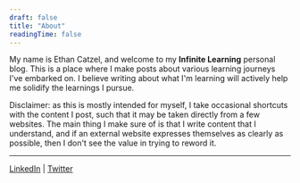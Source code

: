 ```yaml
---
draft: false
title: "About"
readingTime: false
---
```


My name is Ethan Catzel, and welcome to my **Infinite Learning** personal blog. This is a place where I make posts about various learning journeys I've embarked on. I believe writing about what I'm learning will actively help me solidify the learnings I pursue.

Disclaimer: as this is mostly intended for myself, I take occasional shortcuts with the content I post, such that it may be taken directly from a few websites. The main thing I make sure of is that I write content that I understand, and if an external website expresses themselves as clearly as possible, then I don't see the value in trying to reword it.

---

[LinkedIn](https://www.linkedin.com/in/ethancatzel/) | [Twitter](https://twitter.com/ethancatzel)
